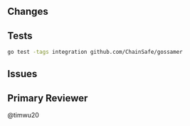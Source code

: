 ## Changes

<!-- Brief list of functional changes -->

## Tests

<!-- Detail how to run relevant tests to the changes -->

```sh
go test -tags integration github.com/ChainSafe/gossamer
```

## Issues

<!-- Write the issue number(s), for example: #123 -->

## Primary Reviewer

<!-- Tag a code owner to review your PR -->

@timwu20
